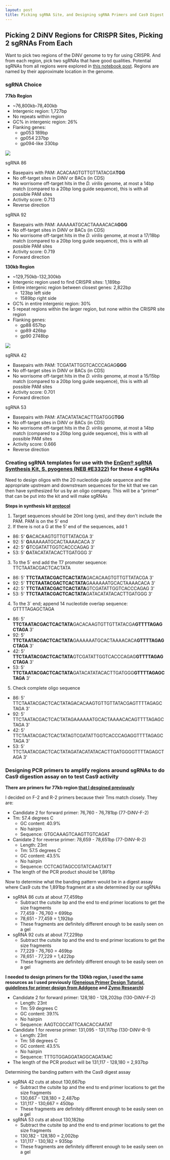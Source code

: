```yaml
---
layout: post
title: Picking sgRNA Site, and Designing sgRNA Primers and Cas9 Digest Primers
---
```


## Picking 2 DiNV Regions for CRISPR Sites, Picking 2 sgRNAs From Each

Want to pick two regions of the DiNV genome to try for using CRISPR. And from each region, pick two sgRNAs that have good qualities. Potential sgRNAs from all regions were explored in [this notebook post](https://github.com/meschedl/Unckless-Lab-Notebook-Maggie/blob/master/_posts/2022-02-07-Recheck-DiNV-CRISPR-sgRNAs.md). Regions are named by their approximate location in the genome.

### sgRNA Choice

**77kb Region**
- ~76,800kb-78,400kb
- Intergenic region: 1,727bp
- No repeats within region
- GC% in intergenic region: 26%
- Flanking genes:
  - gp053 189bp
  - gp054 237bp
  - gp094-like 330bp

![](https://raw.githubusercontent.com/meschedl/Unckless-Lab-Notebook-Maggie/master/images/77kb-region.png)

sgRNA 86  
- Basepairs with PAM: ACACAAGTGTTGTTATACGA**TGG**
- No off-target sites in DiNV or BACs (in CDS)
- No worrisome off-target hits in the _D. virilis_ genome, at most a 14bp match (compared to a 20bp long guide sequence), this is with all possible PAM sites
- Activity score: 0.713
- Reverse direction

sgRNA 92  
- Basepairs with PAM: AAAAAATGCACTAAAACACA**GGG**
- No off-target sites in DiNV or BACs (in CDS)
- No worrisome off-target hits in the _D. virilis_ genome, at most a 17/18bp match (compared to a 20bp long guide sequence), this is with all possible PAM sites
- Activity score: 0.719
- Forward direction

**130kb Region**
- ~129,750kb-132,300kb
- Intergenic region used to find CRISPR sites: 1,189bp
- Entire intergenic region between closest genes: 2,822bp
  - 123bp left side
  - 1589bp right side
- GC% in entire intergenic region: 30%
- 5 repeat regions within the larger region, but none within the CRISPR site region
- Flanking genes:
  - gp88 657bp
  - gp89 426bp
  - gp90 2748bp

![](https://raw.githubusercontent.com/meschedl/Unckless-Lab-Notebook-Maggie/master/images/130kb-region.png)

sgRNA 42
- Basepairs with PAM: TCGATATTGGTCACCCAGAG**GGG**
- No off-target sites in DiNV or BACs (in CDS)
- No worrisome off-target hits in the _D. virilis_ genome, at most a 15/15bp match (compared to a 20bp long guide sequence), this is with all possible PAM sites
- Activity score: 0.701
- Forward direction

sgRNA 53  
- Basepairs with PAM: ATACATATACACTTGATGGG**TGG**
- No off-target sites in DiNV or BACs (in CDS)
- No worrisome off-target hits in the _D. virilis_ genome, at most a 14bp match (compared to a 20bp long guide sequence), this is with all possible PAM sites
- Activity score: 0.666
- Reverse direction


### Creating sgRNA templates for use with the [EnGen® sgRNA Synthesis Kit, S. pyogenes (NEB #E3322)](https://www.neb.com/products/e3322-engen-sgrna-synthesis-kit-s-pyogenes#Product%20Information) for these 4 sgRNAs

Need to design oligos with the 20 nucleotide guide sequence and the appropriate upstream and downstream sequences for the kit that we can then have synthesized for us by an oligo company. This will be a "primer" that can be put into the kit and will make sgRNAs

**Steps in synthesis kit [protocol]((https://www.neb.com/protocols/2016/05/11/engen-sqrna-synthesis-kit-s-pyogenes-protocol-e3322))**
1. Target sequences should be 20nt long (yes), and they don't include the PAM. PAM is on the 5' end
2. If there is not a G at the 5' end of the sequences, add 1
  - 86: 5' **G**ACACAAGTGTTGTTATACGA 3'
  - 92: 5' **G**AAAAAATGCACTAAAACACA 3'
  - 42: 5' **G**TCGATATTGGTCACCCAGAG 3'
  - 53: 5' **G**ATACATATACACTTGATGGG 3'
3. To the 5´ end add the T7 promoter sequence: TTCTAATACGACTCACTATA
  - 86: 5' **TTCTAATACGACTCACTATA**GACACAAGTGTTGTTATACGA 3'
  - 92: 5' **TTCTAATACGACTCACTATA**GAAAAAATGCACTAAAACACA 3'
  - 42: 5' **TTCTAATACGACTCACTATA**GTCGATATTGGTCACCCAGAG 3'
  - 53: 5' **TTCTAATACGACTCACTATA**GATACATATACACTTGATGGG 3'
4. To the 3´ end; append 14 nucleotide overlap sequence: GTTTTAGAGCTAGA
  - 86: 5' **TTCTAATACGACTCACTATA**GACACAAGTGTTGTTATACGA**GTTTTAGAGCTAGA** 3'
  - 92: 5' **TTCTAATACGACTCACTATA**GAAAAAATGCACTAAAACACA**GTTTTAGAGCTAGA** 3'
  - 42: 5' **TTCTAATACGACTCACTATA**GTCGATATTGGTCACCCAGAG**GTTTTAGAGCTAGA** 3'
  - 53: 5' **TTCTAATACGACTCACTATA**GATACATATACACTTGATGGG**GTTTTAGAGCTAGA** 3'
5. Check complete oligo sequence
  - 86: 5' TTCTAATACGACTCACTATAGACACAAGTGTTGTTATACGAGTTTTAGAGCTAGA 3'
  - 92: 5' TTCTAATACGACTCACTATAGAAAAAATGCACTAAAACACAGTTTTAGAGCTAGA 3'
  - 42: 5' TTCTAATACGACTCACTATAGTCGATATTGGTCACCCAGAGGTTTTAGAGCTAGA 3'
  - 53: 5' TTCTAATACGACTCACTATAGATACATATACACTTGATGGGGTTTTAGAGCTAGA 3'


### Designing PCR primers to amplify regions around sgRNAs to do Cas9 digestion assay on to test Cas9 activity

**There are primers for 77kb region [that I desgined previously](https://meschedl.github.io/Unckless-Lab-Notebook-Maggie/2022/02/01/DiNV-77000bp-primer-design.html)**

I decided on F-2 and R-2 primers because their Tms match closely. They are:   
- Candidate 2 for forward primer: 76,760 - 76,781bp (77-DiNV-F-2)
- Tm: 57.4 degrees C
  - GC content: 40.9%
  - No hairpin
  - Sequence: GTGCAAAGTCAAGTTGTCAGAT
- Canidate 2 for reverse primer: 78,659 - 78,651bp (77-DiNV-R-2)
  - Length: 23nt
  - Tm: 57.5 degrees C
  - GC content: 43.5%
  - No hairpin
  - Sequence: CCTCAGTAGCCGTATCAAGTATT
- The length of the PCR product should be 1,891bp

Now to determine what the banding pattern would be in a digest assay where Cas9 cuts the 1,891bp fragment at a site determined by our sgRNAs   
- sgRNA 86 cuts at about 77,459bp
  - Subtract the cutsite bp and the end to end primer locations to get the size fragments
  - 77,459 - 76,760 = 699bp
  - 78,651 - 77,459 = 1,192bp
  - These fragments are definitely different enough to be easily seen on a gel
- sgRNA 92 cuts at about 77,229bp
  - Subtract the cutsite bp and the end to end primer locations to get the size fragments
  - 77,229 - 76,760 = 469bp
  - 78,651 - 77,229 = 1,422bp
  - These fragments are definitely different enough to be easily seen on a gel

**I needed to design primers for the 130kb region, I used the same resources as I used previously ([Geneious Primer Design Tutorial](https://www.geneious.com/tutorials/primer-design-prime/), [guidelines for primer design from Addgene](https://www.addgene.org/protocols/primer-design/) and [Zymo Research](https://www.zymoresearch.com/blogs/blog/how-to-design-primers-for-pcr-experiments))**

- Candidate 2 for forward primer: 128,180 - 128,202bp (130-DiNV-F-2)
  - Length: 23nt
  - Tm: 59 degrees C
  - GC content: 39.1%
  - No hairpin
  - Sequence: AAGTCGCCATTCAACACCAATAT
- Candidate 1 for reverse primer: 131,095 - 131,117bp (130-DiNV-R-1)
  - Length: 23nt
  - Tm: 58 degrees C
  - GC content: 43.5%
  - No hairpin
  - Sequence: TTTGTGGAGGATAGGCAGATAAC
- The length of the PCR product will be 131,117 - 128,180 = 2,937bp

Determining the banding pattern with the Cas9 digest assay
- sgRNA 42 cuts at about 130,667bp
  - Subtract the cutsite bp and the end to end primer locations to get the size fragments
  - 130,667 - 128,180 = 2,487bp
  - 131,117 - 130,667 = 450bp
  - These fragments are definitely different enough to be easily seen on a gel
- sgRNA 53 cuts at about 130,182bp
  - Subtract the cutsite bp and the end to end primer locations to get the size fragments
  - 130,182 - 128,180 = 2,002bp
  - 131,117 - 130,182 = 935bp
  - These fragments are definitely different enough to be easily seen on a gel

